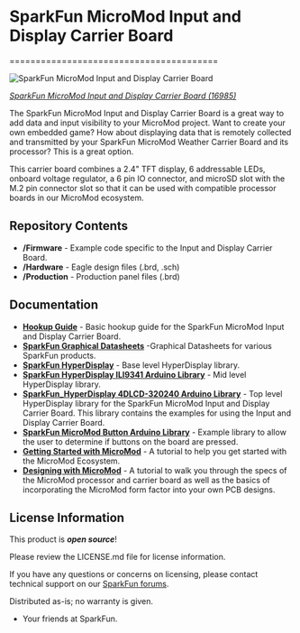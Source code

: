 # SparkFun MicroMod Input and Display Carrier Board
========================================

![SparkFun MicroMod Input and Display Carrier Board](https://cdn.sparkfun.com/assets/parts/1/5/9/2/2/16985-SparkFun_MicroMod_Input_and_Display_Carrier_Board-01a.jpg)

[*SparkFun MicroMod Input and Display Carrier Board (16985)*](https://www.sparkfun.com/products/16985)

The SparkFun MicroMod Input and Display Carrier Board is a great way to add data and input visibility to your MicroMod project. Want to create your own embedded game? How about displaying data that is remotely collected and transmitted by your SparkFun MicroMod Weather Carrier Board and its processor? This is a great option. 

This carrier board combines a 2.4" TFT display, 6 addressable LEDs, onboard voltage regulator, a 6 pin IO connector, and microSD slot with the M.2 pin connector slot so that it can be used with compatible processor boards in our MicroMod ecosystem. 

Repository Contents
-------------------
* **/Firmware** - Example code specific to the Input and Display Carrier Board.
* **/Hardware** - Eagle design files (.brd, .sch)
* **/Production** - Production panel files (.brd)

Documentation
--------------
* **[Hookup Guide](https://learn.sparkfun.com/tutorials/sparkfun-micromod-input-and-display-carrier-board-hookup-guide)** - Basic hookup guide for the SparkFun MicroMod Input and Display Carrier Board.
* **[SparkFun Graphical Datasheets](https://github.com/sparkfun/Graphical_Datasheets)** -Graphical Datasheets for various SparkFun products.
* **[SparkFun HyperDisplay](https://github.com/sparkfun/SparkFun_HyperDisplay/archive/master.zip)** - Base level HyperDisplay library.
* **[SparkFun HyperDisplay ILI9341 Arduino Library](https://github.com/sparkfun/HyperDisplay_ILI9341_ArduinoLibrary/archive/master.zip)** - Mid level HyperDisplay library.
* **[SparkFun_HyperDisplay 4DLCD-320240 Arduino Library](https://github.com/sparkfun/HyperDisplay_4DLCD-320240_ArduinoLibrary/archive/master.zip)** -  Top level HyperDisplay library for the SparkFun MicroMod Input and Display Carrier Board. This library contains the examples for using the Input and Display Carrier Board.
* **[SparkFun MicroMod Button Arduino Library](https://github.com/sparkfun/SparkFun_MicroMod_Button_Arduino_Library)** - Example library to allow the user to determine if buttons on the board are pressed.  
* **[Getting Started with MicroMod](https://learn.sparkfun.com/tutorials/getting-started-with-micromod)** - A tutorial to help you get started with the MicroMod Ecosystem. 
* **[Designing with MicroMod](https://learn.sparkfun.com/tutorials/designing-with-micromod)** - A tutorial to walk you through the specs of the MicroMod processor and carrier board as well as the basics of incorporating the MicroMod form factor into your own PCB designs.




License Information
-------------------

This product is _**open source**_! 

Please review the LICENSE.md file for license information. 

If you have any questions or concerns on licensing, please contact technical support on our [SparkFun forums](https://forum.sparkfun.com/viewforum.php?f=152).

Distributed as-is; no warranty is given.

- Your friends at SparkFun.

_<COLLABORATION CREDIT>_
